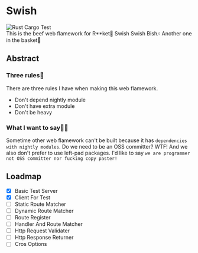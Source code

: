 # Swish
![Rust Cargo Test](https://github.com/NoCtrlZ/swish/workflows/Rust%20Cargo%20Test/badge.svg?branch=master)  
This is the beef web flamework for R**ket🥩 Swish Swish Bish🎶 Another one in the basket🏀
## Abstract
### Three rules🔔
There are three rules I have when making this web flamework.
- Don't depend nightly module
- Don't have extra module
- Don't be heavy
### What I want to say🏴‍☠️
Sometime other web flamework can't be built because it has `dependencies with nightly modules`. Do we need to be an OSS committer? WTF! And we also don't prefer to use left-pad packages. I'd like to say `we are programmer not OSS committer nor fucking copy paster!`
## Loadmap
- [x] Basic Test Server
- [x] Client For Test
- [ ] Static Route Matcher
- [ ] Dynamic Route Matcher
- [ ] Route Register
- [ ] Handler And Route Matcher
- [ ] Http Request Validater
- [ ] Http Response Returner
- [ ] Cros Options
